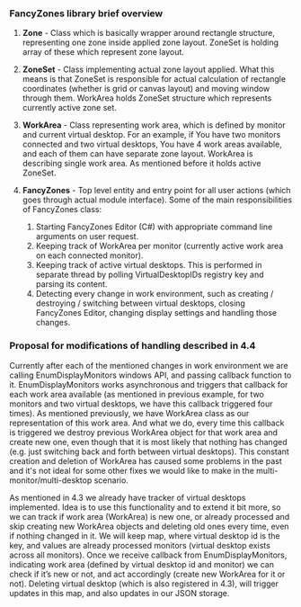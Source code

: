 ### FancyZones library brief overview

1. **Zone** - Class which is basically wrapper around rectangle structure, representing one zone inside applied zone layout. ZoneSet is holding array of these which represent zone layout.
2. **ZoneSet** - Class implementing actual zone layout applied. What this means is that ZoneSet is responsible for actual calculation of rectangle coordinates (whether is grid or canvas layout) and moving window through them. WorkArea holds ZoneSet structure which represents currently active zone set.
3. **WorkArea** - Class representing work area, which is defined by monitor and current virtual desktop. For an example, if You have two monitors connected and two virtual desktops, You have 4 work areas available, and each of them can have separate zone layout. WorkArea is describing single work area. As mentioned before it holds active ZoneSet.
4. **FancyZones** - Top level entity and entry point for all user actions (which goes through actual module interface). Some of the main responsibilities of FancyZones class:

    1. Starting FancyZones Editor (C#) with appropriate command line arguments on user request.
    2. Keeping track of WorkArea per monitor (currently active work area on each connected monitor).
    3. Keeping track of active virtual desktops. This is performed in separate thread by polling VirtualDesktopIDs registry key and parsing its content.
    4. Detecting every change in work environment, such as creating / destroying / switching between virtual desktops, closing FancyZones Editor, changing display settings and handling those changes.

### Proposal for modifications of handling described in 4.4

Currently after each of the mentioned changes in work environment we are calling EnumDisplayMonitors windows API, and passing callback function to it. EnumDisplayMonitors works asynchronous and triggers that callback for each work area available (as mentioned in previous example, for two monitors and two virtual desktops, we have this callback triggered four times). As mentioned previously, we have WorkArea class as our representation of this work area. And what we do, every time this callback is triggered we destroy previous WorkArea object for that work area and create new one, even though that it is most likely that nothing has changed (e.g. just switching back and forth between virtual desktops). This constant creation and deletion of WorkArea has caused some problems in the past  and it's not ideal for some other fixes we would like to make in the multi-monitor/multi-desktop scenario.

As mentioned in 4.3 we already have tracker of virtual desktops implemented. Idea is to use this functionality and to extend it bit more, so we can track if work area (WorkArea) is new one, or already processed and skip creating new WorkArea objects and deleting old ones every time, even if nothing changed in it. We will keep map, where virtual desktop id is the key, and values are already processed monitors (virtual desktop exists across all monitors). Once we receive callback from EnumDisplayMonitors, indicating work area (defined by virtual desktop id and monitor) we can check if it’s new or not, and act accordingly (create new WorkArea for it or not). Deleting virtual desktop (which is also registered in 4.3), will trigger updates in this map, and also updates in our JSON storage.
